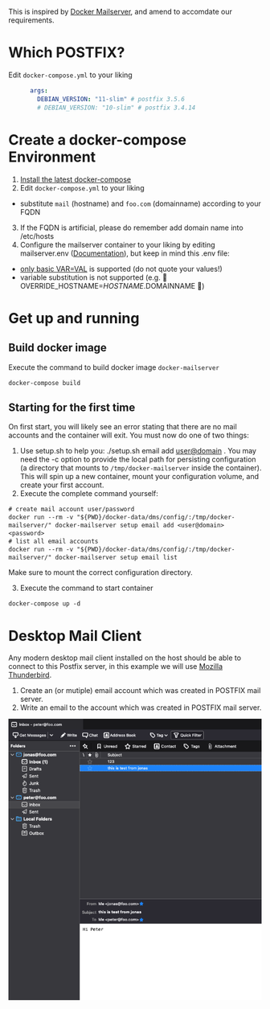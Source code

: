 This is inspired by [Docker Mailserver](https://github.com/docker-mailserver/docker-mailserver), and amend to accomdate our requirements.

# Which POSTFIX?

Edit `docker-compose.yml` to your liking

```yaml
      args:
        DEBIAN_VERSION: "11-slim" # postfix 3.5.6
        # DEBIAN_VERSION: "10-slim" # postfix 3.4.14
```
# Create a docker-compose Environment

1. [Install the latest docker-compose](https://docs.docker.com/compose/install/)
2. Edit `docker-compose.yml` to your liking
  * substitute `mail` (hostname) and `foo.com` (domainname) according to your FQDN
3. If the FQDN is artificial, please do remember add domain name into /etc/hosts
4. Configure the mailserver container to your liking by editing mailserver.env ([Documentation](https://docker-mailserver.github.io/docker-mailserver/edge/config/environment/)), but keep in mind this .env file:
  * [only basic VAR=VAL](https://docs.docker.com/compose/env-file/) is supported (do not quote your values!)
  * variable substitution is not supported (e.g. 🚫 OVERRIDE_HOSTNAME=$HOSTNAME.$DOMAINNAME 🚫)

# Get up and running

## Build docker image

Execute the command to build docker image `docker-mailserver`

```
docker-compose build
```

## Starting for the first time

On first start, you will likely see an error stating that there are no mail accounts and the container will exit. You must now do one of two things:

1. Use setup.sh to help you: ./setup.sh email add <user@domain> <password>. You may need the -c option to provide the local path for persisting configuration (a directory that mounts to `/tmp/docker-mailserver` inside the container). This will spin up a new container, mount your configuration volume, and create your first account.
2. Execute the complete command yourself:

```
# create mail account user/password
docker run --rm -v "${PWD}/docker-data/dms/config/:/tmp/docker-mailserver/" docker-mailserver setup email add <user@domain> <password>
# list all email accounts
docker run --rm -v "${PWD}/docker-data/dms/config/:/tmp/docker-mailserver/" docker-mailserver setup email list
```

Make sure to mount the correct configuration directory.

3. Execute the command to start container

```
docker-compose up -d
```

# Desktop Mail Client

Any modern desktop mail client installed on the host should be able to connect to this Postfix server, in this example we will use [Mozilla Thunderbird](https://www.thunderbird.net/en-US/).

1. Create an (or mutiple) email account which was created in POSTFIX mail server.
2. Write an email to the account which was created in POSTFIX mail server.

![](images/sample-mail.png)
